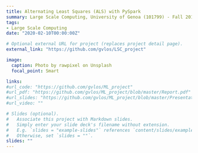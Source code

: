 ```yaml
---
title: Alternating Least Squares (ALS) with PySpark
summary: Large Scale Computing, University of Genoa (101799) - Fall 2019 - Final project
tags:
- Large Scale Computing
date: "2020-02-10T00:00:00Z"

# Optional external URL for project (replaces project detail page).
external_link: "https://github.com/gvlos/LSC_project"

image:
  caption: Photo by rawpixel on Unsplash
  focal_point: Smart

links:
#url_code: "https://github.com/gvlos/ML_project"
#url_pdf: "https://github.com/gvlos/ML_project/blob/master/Report.pdf"
#url_slides: "https://github.com/gvlos/ML_project/blob/master/Presentation.pdf"
#url_video: ""

# Slides (optional).
#   Associate this project with Markdown slides.
#   Simply enter your slide deck's filename without extension.
#   E.g. `slides = "example-slides"` references `content/slides/example-slides.md`.
#   Otherwise, set `slides = ""`.
slides: ""
---
```



